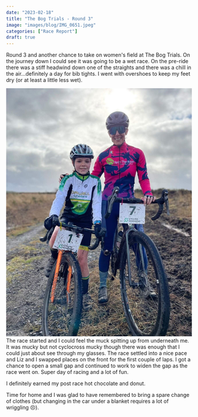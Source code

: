```yaml
---
date: "2023-02-18"
title: "The Bog Trials - Round 3"
image: "images/blog/IMG_0651.jpeg"
categories: ["Race Report"]
draft: true
---
```


Round 3 and another chance to take on women's field at The Bog Trials. On the journey down I could see it was going to be a wet race.  On the pre-ride there was a stiff headwind down one of the straights and there was a chill in the air...definitely a day for bib tights.  I went with overshoes to keep my feet dry (or at least a little less wet).

<img src="/images/blog/IMG_3965.jpeg" class="float-start rounded m-2 w-25">The race started and I could feel the muck spitting up from underneath me.  It was mucky but not cyclocross mucky though there was enough that I could just about see through my glasses.  The race settled into a nice pace and Liz and I swapped places on the front for the first couple of laps.  I got a chance to open a small gap and continued to work to widen the gap as the race went on.  Super day of racing and a lot of fun.

I definitely earned my post race hot chocolate and donut.

Time for home and I was glad to have remembered to bring a spare change of clothes (but changing in the car under a blanket requires a lot of wriggling 😣).
